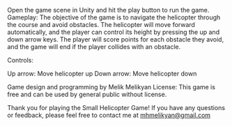 Open the game scene in Unity and hit the play button to run the game.
Gameplay:
The objective of the game is to navigate the helicopter through the course and avoid obstacles. The helicopter will move forward automatically, and the player can control its height by pressing the up and down arrow keys. The player will score points for each obstacle they avoid, and the game will end if the player collides with an obstacle.

Controls:

Up arrow: Move helicopter up
Down arrow: Move helicopter down

Game design and programming by Melik Melikyan
License:
This game is free and can be used by general public without license. 

Thank you for playing the Small Helicopter Game! If you have any questions or feedback, please feel free to contact me at mhmelikyan@gmail.com




